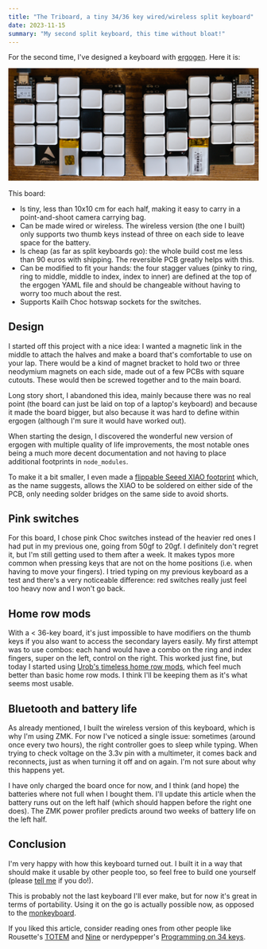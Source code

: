 ```yaml
---
title: "The Triboard, a tiny 34/36 key wired/wireless split keyboard"
date: 2023-11-15
summary: "My second split keyboard, this time without bloat!"
---
```


For the second time, I've designed a keyboard with [ergogen](https://github.com/ergogen/ergogen). Here it is:

![A Picture of the triboard from the top down, showing, on each side: 34 keys, a 180 mAh LiPo battery, a Seeed XIAO microcontroller, a power switch and the logo on the left side](./triboard.webp)

This board:
- Is tiny, less than 10x10 cm for each half, making it easy to carry in a point-and-shoot camera carrying bag.
- Can be made wired or wireless. The wireless version (the one I built) only supports two thumb keys instead of three on each side to leave space for the battery.
- Is cheap (as far as split keyboards go): the whole build cost me less than 90 euros with shipping. The reversible PCB greatly helps with this.
- Can be modified to fit your hands: the four stagger values (pinky to ring, ring to middle, middle to index, index to inner) are defined at the top of the ergogen YAML file and should be changeable without having to worry too much about the rest.
- Supports Kailh Choc hotswap sockets for the switches.


## Design

I started off this project with a nice idea: I wanted a magnetic link in the middle to attach the halves and make a board that's comfortable to use on your lap. There would be a kind of magnet bracket to hold two or three neodymium magnets on each side, made out of a few PCBs with square cutouts. These would then be screwed together and to the main board.

Long story short, I abandoned this idea, mainly because there was no real point (the board can just be laid on top of a laptop's keyboard) and because it made the board bigger, but also because it was hard to define within ergogen (although I'm sure it would have worked out).

When starting the design, I discovered the wonderful new version of ergogen with multiple quality of life improvements, the most notable ones being a much more decent documentation and not having to place additional footprints in `node_modules`.

To make it a bit smaller, I even made a [flippable Seeed XIAO footprint](https://github.com/tarneaux/triboard/blob/v0.1.0/footprints/xiao_flippable.js) which, as the name suggests, allows the XIAO to be soldered on either side of the PCB, only needing solder bridges on the same side to avoid shorts.

## Pink switches

For this board, I chose pink Choc switches instead of the heavier red ones I had put in my previous one, going from 50gf to 20gf. I definitely don't regret it, but I'm still getting used to them after a week. It makes typos more common when pressing keys that are not on the home positions (i.e. when having to move your fingers). I tried typing on my previous keyboard as a test and there's a very noticeable difference: red switches really just feel too heavy now and I won't go back.

## Home row mods

With a < 36-key board, it's just impossible to have modifiers on the thumb keys if you also want to access the secondary layers easily. My first attempt was to use combos: each hand would have a combo on the ring and index fingers, super on the left, control on the right. This worked just fine, but today I started using [Urob's timeless home row mods](https://github.com/urob/zmk-config#timeless-homerow-mods), which feel much better than basic home row mods. I think I'll be keeping them as it's what seems most usable.

## Bluetooth and battery life

As already mentioned, I built the wireless version of this keyboard, which is why I'm using ZMK. For now I've noticed a single issue: sometimes (around once every two hours), the right controller goes to sleep while typing. When trying to check voltage on the 3.3v pin with a multimeter, it comes back and reconnects, just as when turning it off and on again. I'm not sure about why this happens yet.

I have only charged the board once for now, and I think (and hope) the batteries where not full when I bought them. I'll update this article when the battery runs out on the left half (which should happen before the right one does). The ZMK power profiler predicts around two weeks of battery life on the left half.

## Conclusion

I'm very happy with how this keyboard turned out. I built it in a way that should make it usable by other people too, so feel free to build one yourself (please [tell me](/) if you do!).

This is probably not the last keyboard I'll ever make, but for now it's great in terms of portability. Using it on the go is actually possible now, as opposed to the [monkeyboard](/posts/split_keyboard/).

If you liked this article, consider reading ones from other people like Rousette's [TOTEM](https://www.rousette.org.uk/archives/totem-keyboard/) and [Nine](https://www.rousette.org.uk/archives/introducing-the-nine-keyboard/) or nerdypepper's [Programming on 34 keys](https://peppe.rs/posts/programming_on_34_keys/).
